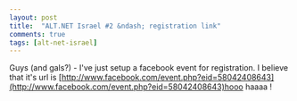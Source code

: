 ```yaml
---
layout: post
title:  "ALT.NET Israel #2 &ndash; registration link"
comments: true
tags: [alt-net-israel]
---
```



Guys (and gals?) - I've just setup a facebook event for registration.   I believe that it's url is [http://www.facebook.com/event.php?eid=58042408643](http://www.facebook.com/event.php?eid=58042408643)hooo haaaa !

